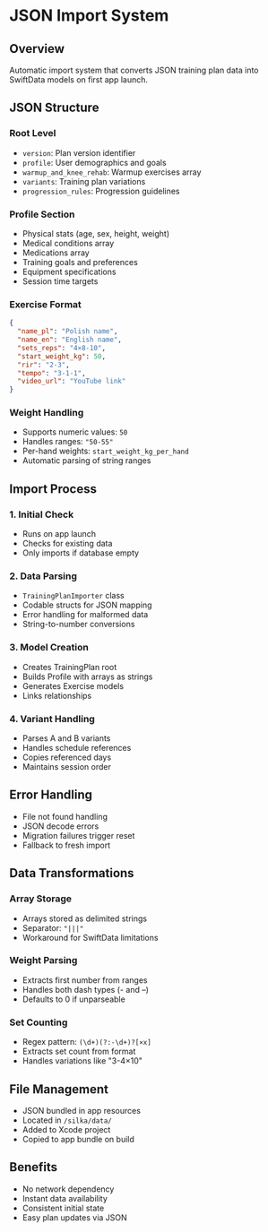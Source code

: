# JSON Import System

## Overview
Automatic import system that converts JSON training plan data into SwiftData models on first app launch.

## JSON Structure

### Root Level
- `version`: Plan version identifier
- `profile`: User demographics and goals
- `warmup_and_knee_rehab`: Warmup exercises array
- `variants`: Training plan variations
- `progression_rules`: Progression guidelines

### Profile Section
- Physical stats (age, sex, height, weight)
- Medical conditions array
- Medications array
- Training goals and preferences
- Equipment specifications
- Session time targets

### Exercise Format
```json
{
  "name_pl": "Polish name",
  "name_en": "English name",
  "sets_reps": "4×8-10",
  "start_weight_kg": 50,
  "rir": "2-3",
  "tempo": "3-1-1",
  "video_url": "YouTube link"
}
```

### Weight Handling
- Supports numeric values: `50`
- Handles ranges: `"50-55"`
- Per-hand weights: `start_weight_kg_per_hand`
- Automatic parsing of string ranges

## Import Process

### 1. Initial Check
- Runs on app launch
- Checks for existing data
- Only imports if database empty

### 2. Data Parsing
- `TrainingPlanImporter` class
- Codable structs for JSON mapping
- Error handling for malformed data
- String-to-number conversions

### 3. Model Creation
- Creates TrainingPlan root
- Builds Profile with arrays as strings
- Generates Exercise models
- Links relationships

### 4. Variant Handling
- Parses A and B variants
- Handles schedule references
- Copies referenced days
- Maintains session order

## Error Handling
- File not found handling
- JSON decode errors
- Migration failures trigger reset
- Fallback to fresh import

## Data Transformations

### Array Storage
- Arrays stored as delimited strings
- Separator: `"|||"`
- Workaround for SwiftData limitations

### Weight Parsing
- Extracts first number from ranges
- Handles both dash types (- and –)
- Defaults to 0 if unparseable

### Set Counting
- Regex pattern: `(\d+)(?:-\d+)?[×x]`
- Extracts set count from format
- Handles variations like "3-4×10"

## File Management
- JSON bundled in app resources
- Located in `/silka/data/`
- Added to Xcode project
- Copied to app bundle on build

## Benefits
- No network dependency
- Instant data availability
- Consistent initial state
- Easy plan updates via JSON